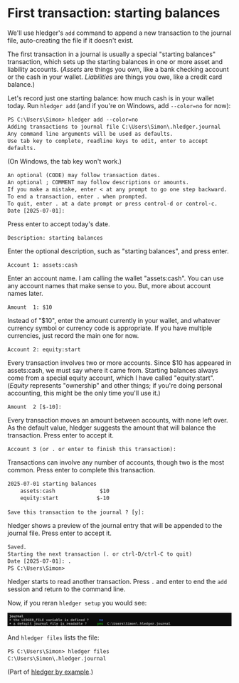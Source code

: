 # First transaction: starting balances

We'll use hledger's `add` command to append a new transaction to the journal file,
auto-creating the file if it doesn't exist.

The first transaction in a journal is usually a special "starting balances" transaction,
which sets up the starting balances in one or more asset and liability accounts.
(*Assets* are things you own, like a bank checking account or the cash in your wallet.
*Liabilities* are things you owe, like a credit card balance.)

Let's record just one starting balance: how much cash is in your wallet today.
Run `hledger add` (and if you're on Windows, add `--color=no` for now):

```
PS C:\Users\Simon> hledger add --color=no
Adding transactions to journal file C:\Users\Simon\.hledger.journal
Any command line arguments will be used as defaults.
Use tab key to complete, readline keys to edit, enter to accept defaults.
```
(On Windows, the tab key won't work.)

```
An optional (CODE) may follow transaction dates.
An optional ; COMMENT may follow descriptions or amounts.
If you make a mistake, enter < at any prompt to go one step backward.
To end a transaction, enter . when prompted.
To quit, enter . at a date prompt or press control-d or control-c.
Date [2025-07-01]:
```
Press enter to accept today's date.

```
Description: starting balances
```
Enter the optional description, such as "starting balances", and press enter.

```
Account 1: assets:cash
```
Enter an account name. I am calling the wallet "assets:cash".
You can use any account names that make sense to you.
But, more about account names later. 

```
Amount  1: $10
```
Instead of "$10", enter the amount currently in your wallet,
and whatever currency symbol or currency code is appropriate.
If you have multiple currencies, just record the main one for now.

```
Account 2: equity:start
```
Every transaction involves two or more accounts.
Since $10 has appeared in assets:cash, we must say where it came from.
Starting balances always come from a special equity account, which I have called "equity:start".
(*Equity* represents "ownership" and other things; if you're doing personal accounting, this might be the only time you'll use it.)

```
Amount  2 [$-10]:
```
Every transaction moves an amount between accounts, with none left over.
As the default value, hledger suggests the amount that will balance the transaction.
Press enter to accept it.

```
Account 3 (or . or enter to finish this transaction):
```
Transactions can involve any number of accounts, though two is the most common.
Press enter to complete this transaction.

```
2025-07-01 starting balances
    assets:cash              $10
    equity:start            $-10

Save this transaction to the journal ? [y]:
```
hledger shows a preview of the journal entry that will be appended to the journal file.
Press enter to accept it.

```
Saved.
Starting the next transaction (. or ctrl-D/ctrl-C to quit)
Date [2025-07-01]: .
PS C:\Users\Simon>
```
hledger starts to read another transaction.
Press `.` and enter to end the `add` session and return to the command line.

Now, if you reran `hledger setup` you would see:

![hledger setup 2 in powershell](images/hledger-setup-2-powershell.png)


And `hledger files` lists the file:
```
PS C:\Users\Simon> hledger files
C:\Users\Simon\.hledger.journal
```


(Part of [hledger by example](hledger-by-example.md).)
